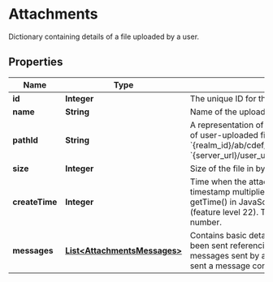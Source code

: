 

# Attachments

Dictionary containing details of a file uploaded by a user. 

## Properties

Name | Type | Description | Notes
------------ | ------------- | ------------- | -------------
**id** | **Integer** | The unique ID for the attachment.  |  [optional]
**name** | **String** | Name of the uploaded file.  |  [optional]
**pathId** | **String** | A representation of the path of the file within the repository of user-uploaded files.  If the &#x60;path_id&#x60; of a file is &#x60;{realm_id}/ab/cdef/temp_file.py&#x60;, its URL will be: &#x60;{server_url}/user_uploads/{realm_id}/ab/cdef/temp_file.py&#x60;.  |  [optional]
**size** | **Integer** | Size of the file in bytes.  |  [optional]
**createTime** | **Integer** | Time when the attachment was uploaded as a UNIX timestamp multiplied by 1000 (matching the format of getTime() in JavaScript).  **Changes**: Changed in Zulip 2.2 (feature level 22).  This field was previously a floating point number.  |  [optional]
**messages** | [**List&lt;AttachmentsMessages&gt;**](AttachmentsMessages.md) | Contains basic details on any Zulip messages that have been sent referencing this [uploaded file](/api/upload-file). This includes messages sent by any user in the Zulip organization who sent a message containing a link to the uploaded file.  |  [optional]



